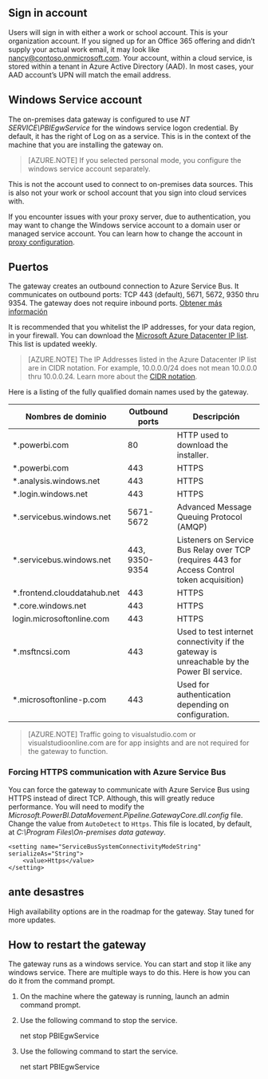 ## Sign in account

Users will sign in with either a work or school account. This is your organization account. If you signed up for an Office 365 offering and didn’t supply your actual work email, it may look like nancy@contoso.onmicrosoft.com. Your account, within a cloud service, is stored within a tenant in Azure Active Directory (AAD). In most cases, your AAD account’s UPN will match the email address.

## Windows Service account

The on-premises data gateway is configured to use <bpt id="p1">*</bpt>NT SERVICE\PBIEgwService<ept id="p1">*</ept> for the windows service logon credential. By default, it has the right of Log on as a service. This is in the context of the machine that you are installing the gateway on. 

> [AZURE.NOTE]  If you selected personal mode, you configure the windows service account separately.

This is not the account used to connect to on-premises data sources.  This is also not your work or school account that you sign into cloud services with.

If you encounter issues with your proxy server, due to authentication, you may want to change the Windows service account to a domain user or managed service account. You can learn how to change the account in <bpt id="p1">[</bpt>proxy configuration<ept id="p1">](powerbi-gateway-proxy.md#changing-the-gateway-service-account-to-a-domain-user)</ept>.

## Puertos

The gateway creates an outbound connection to Azure Service Bus. It communicates on outbound ports: TCP 443 (default), 5671, 5672, 9350 thru 9354.  The gateway does not require inbound ports. [Obtener más información](https://azure.microsoft.com/documentation/articles/service-bus-fundamentals-hybrid-solutions/)

It is recommended that you whitelist the IP addresses, for your data region, in your firewall. You can download the <bpt id="p1">[</bpt>Microsoft Azure Datacenter IP list<ept id="p1">](https://www.microsoft.com/download/details.aspx?id=41653)</ept>. This list is updated weekly. 

> [AZURE.NOTE]  The IP Addresses listed in the Azure Datacenter IP list are in CIDR notation. For example, 10.0.0.0/24 does not mean 10.0.0.0 thru 10.0.0.24. Learn more about the <bpt id="p1">[</bpt>CIDR notation<ept id="p1">](http://whatismyipaddress.com/cidr)</ept>.

Here is a listing of the fully qualified domain names used by the gateway.

|Nombres de dominio|Outbound ports|Descripción|
|---|---|---|
|*.powerbi.com|80|HTTP used to download the installer.|
|*.powerbi.com|443|HTTPS|
|*.analysis.windows.net|443|HTTPS|
|*.login.windows.net|443|HTTPS|
|*.servicebus.windows.net|5671-5672|Advanced Message Queuing Protocol (AMQP)|
|*.servicebus.windows.net|443, 9350-9354|Listeners on Service Bus Relay over TCP (requires 443 for Access Control token acquisition)|
|*.frontend.clouddatahub.net|443|HTTPS|
|*.core.windows.net|443|HTTPS|
|login.microsoftonline.com|443|HTTPS|
|*.msftncsi.com|443|Used to test internet connectivity if the gateway is unreachable by the Power BI service.|
|*.microsoftonline-p.com|443|Used for authentication depending on configuration.|

> [AZURE.NOTE] Traffic going to visualstudio.com or visualstudioonline.com are for app insights and are not required for the gateway to function.

### Forcing HTTPS communication with Azure Service Bus

You can force the gateway to communicate with Azure Service Bus using HTTPS instead of direct TCP. Although, this will greatly reduce performance. You will need to modify the <bpt id="p1">*</bpt>Microsoft.PowerBI.DataMovement.Pipeline.GatewayCore.dll.config<ept id="p1">*</ept> file. Change the value from <ph id="ph1">`AutoDetect`</ph> to <ph id="ph2">`Https`</ph>. This file is located, by default, at <bpt id="p1">*</bpt>C:\Program Files\On-premises data gateway<ept id="p1">*</ept>.

```
<setting name="ServiceBusSystemConnectivityModeString" serializeAs="String">
    <value>Https</value>
</setting>
```

## ante desastres

High availability options are in the roadmap for the gateway. Stay tuned for more updates.

## How to restart the gateway

The gateway runs as a windows service. You can start and stop it like any windows service. There are multiple ways to do this. Here is how you can do it from the command prompt.

1.  On the machine where the gateway is running, launch an admin command prompt.

2.  Use the following command to stop the service.

    net stop PBIEgwService 

3.  Use the following command to start the service.

    net start PBIEgwService